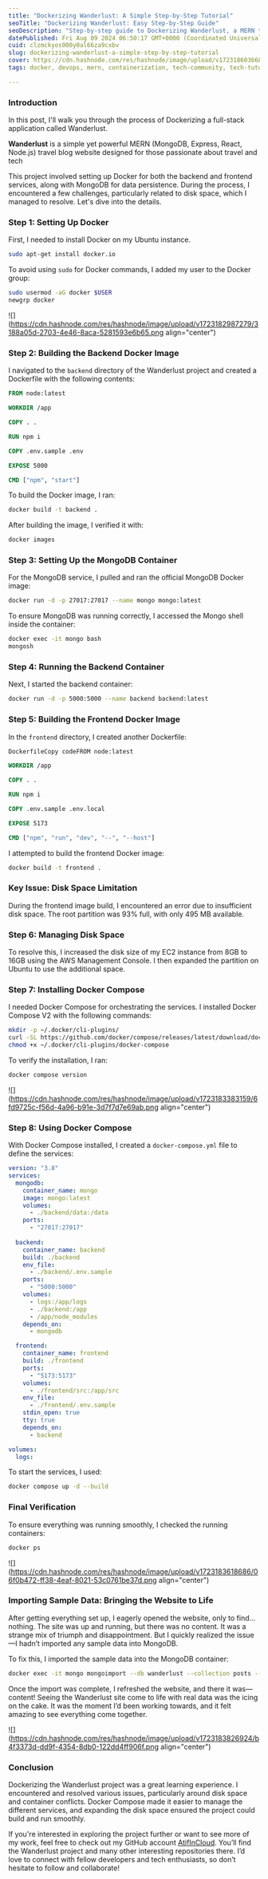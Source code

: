 ```yaml
---
title: "Dockerizing Wanderlust: A Simple Step-by-Step Tutorial"
seoTitle: "Dockerizing Wanderlust: Easy Step-by-Step Guide"
seoDescription: "Step-by-step guide to Dockerizing Wanderlust, a MERN travel blog app, resolving disk space issues, and setting up Docker Compose effectively"
datePublished: Fri Aug 09 2024 06:50:17 GMT+0000 (Coordinated Universal Time)
cuid: clzmckyos000y0al66za9cxbv
slug: dockerizing-wanderlust-a-simple-step-by-step-tutorial
cover: https://cdn.hashnode.com/res/hashnode/image/upload/v1723186036689/e608ec73-4a7e-4034-bf77-c5a197751a27.jpeg
tags: docker, devops, mern, containerization, tech-community, tech-tutorial

---
```


### Introduction

In this post, I'll walk you through the process of Dockerizing a full-stack application called Wanderlust.

**Wanderlust** is a simple yet powerful MERN (MongoDB, Express, React, Node.js) travel blog website designed for those passionate about travel and tech

This project involved setting up Docker for both the backend and frontend services, along with MongoDB for data persistence. During the process, I encountered a few challenges, particularly related to disk space, which I managed to resolve. Let's dive into the details.

### Step 1: Setting Up Docker

First, I needed to install Docker on my Ubuntu instance.

```bash
sudo apt-get install docker.io
```

To avoid using `sudo` for Docker commands, I added my user to the Docker group:

```bash
sudo usermod -aG docker $USER
newgrp docker
```

![](https://cdn.hashnode.com/res/hashnode/image/upload/v1723182987279/3188a05d-2703-4e46-8aca-5281593e6b65.png align="center")

### Step 2: Building the Backend Docker Image

I navigated to the `backend` directory of the Wanderlust project and created a Dockerfile with the following contents:

```dockerfile
FROM node:latest

WORKDIR /app

COPY . .

RUN npm i

COPY .env.sample .env

EXPOSE 5000

CMD ["npm", "start"]
```

To build the Docker image, I ran:

```bash
docker build -t backend .
```

After building the image, I verified it with:

```bash
docker images
```

### Step 3: Setting Up the MongoDB Container

For the MongoDB service, I pulled and ran the official MongoDB Docker image:

```bash
docker run -d -p 27017:27017 --name mongo mongo:latest
```

To ensure MongoDB was running correctly, I accessed the Mongo shell inside the container:

```bash
docker exec -it mongo bash
mongosh
```

### Step 4: Running the Backend Container

Next, I started the backend container:

```bash
docker run -d -p 5000:5000 --name backend backend:latest
```

### Step 5: Building the Frontend Docker Image

In the `frontend` directory, I created another Dockerfile:

```dockerfile
DockerfileCopy codeFROM node:latest

WORKDIR /app

COPY . .

RUN npm i

COPY .env.sample .env.local

EXPOSE 5173

CMD ["npm", "run", "dev", "--", "--host"]
```

I attempted to build the frontend Docker image:

```bash
docker build -t frontend .
```

### Key Issue: Disk Space Limitation

During the frontend image build, I encountered an error due to insufficient disk space. The root partition was 93% full, with only 495 MB available.

### Step 6: Managing Disk Space

To resolve this, I increased the disk size of my EC2 instance from 8GB to 16GB using the AWS Management Console. I then expanded the partition on Ubuntu to use the additional space.

### Step 7: Installing Docker Compose

I needed Docker Compose for orchestrating the services. I installed Docker Compose V2 with the following commands:

```bash
mkdir -p ~/.docker/cli-plugins/
curl -SL https://github.com/docker/compose/releases/latest/download/docker-compose-linux-x86_64 -o ~/.docker/cli-plugins/docker-compose
chmod +x ~/.docker/cli-plugins/docker-compose
```

To verify the installation, I ran:

```bash
docker compose version
```

![](https://cdn.hashnode.com/res/hashnode/image/upload/v1723183383159/6fd9725c-f56d-4a96-b91e-3d7f7d7e69ab.png align="center")

### Step 8: Using Docker Compose

With Docker Compose installed, I created a `docker-compose.yml` file to define the services:

```yaml
version: "3.8"
services:
  mongodb:
    container_name: mongo
    image: mongo:latest
    volumes:
      - ./backend/data:/data
    ports:
      - "27017:27017"
    
  backend:
    container_name: backend
    build: ./backend
    env_file:
      - ./backend/.env.sample
    ports:
      - "5000:5000"
    volumes:
      - logs:/app/logs
      - ./backend:/app
      - /app/node_modules
    depends_on:
      - mongodb

  frontend:
    container_name: frontend
    build: ./frontend
    ports:
      - "5173:5173"
    volumes:
      - ./frontend/src:/app/src
    env_file:
      - ./frontend/.env.sample
    stdin_open: true
    tty: true
    depends_on:
      - backend

volumes:
  logs:
```

To start the services, I used:

```bash
docker compose up -d --build
```

### Final Verification

To ensure everything was running smoothly, I checked the running containers:

```bash
docker ps
```

![](https://cdn.hashnode.com/res/hashnode/image/upload/v1723183618686/06f0b472-ff38-4eaf-8021-53c0761be37d.png align="center")

### Importing Sample Data: Bringing the Website to Life

After getting everything set up, I eagerly opened the website, only to find… nothing. The site was up and running, but there was no content. It was a strange mix of triumph and disappointment. But I quickly realized the issue—I hadn’t imported any sample data into MongoDB.

To fix this, I imported the sample data into the MongoDB container:

```bash
docker exec -it mongo mongoimport --db wanderlust --collection posts --file ./data/sample_posts.json --jsonArray
```

Once the import was complete, I refreshed the website, and there it was—content! Seeing the Wanderlust site come to life with real data was the icing on the cake. It was the moment I’d been working towards, and it felt amazing to see everything come together.

![](https://cdn.hashnode.com/res/hashnode/image/upload/v1723183826924/b4f3373d-dd9f-4354-8db0-122dd4ff906f.png align="center")

### Conclusion

Dockerizing the Wanderlust project was a great learning experience. I encountered and resolved various issues, particularly around disk space and container conflicts. Docker Compose made it easier to manage the different services, and expanding the disk space ensured the project could build and run smoothly.

If you're interested in exploring the project further or want to see more of my work, feel free to check out my GitHub account [AtifInCloud](https://github.com/AtifInCloud). You’ll find the Wanderlust project and many other interesting repositories there. I’d love to connect with fellow developers and tech enthusiasts, so don’t hesitate to follow and collaborate!